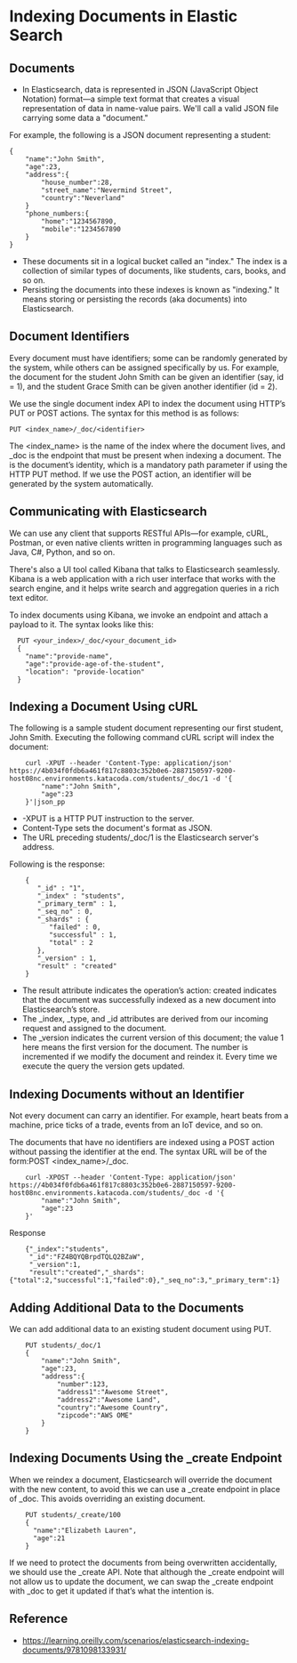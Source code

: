 # Indexing Documents in Elastic Search

## Documents
- In Elasticsearch, data is represented in JSON (JavaScript Object Notation) format—a simple text format that creates a visual representation of data in name-value pairs. We'll call a valid JSON file carrying some data a "document." 

For example, the following is a JSON document representing a student:

    {
        "name":"John Smith",
        "age":23,
        "address":{
            "house_number":28,
            "street_name":"Nevermind Street",
            "country":"Neverland"
        }
        "phone_numbers:{
            "home":"1234567890,
            "mobile":"1234567890
        }
    }

- These documents sit in a logical bucket called an "index." The index is a collection of similar types of documents, like students, cars, books, and so on.
- Persisting the documents into these indexes is known as "indexing." It means storing or persisting the records (aka documents) into Elasticsearch.


## Document Identifiers

Every document must have identifiers; some can be randomly generated by the system, while others can be assigned specifically by us. For example, the document for the student John Smith can be given an identifier (say, id = 1), and the student Grace Smith can be given another identifier (id = 2).

We use the single document index API to index the document using HTTP’s PUT or POST actions. The syntax for this method is as follows:

    PUT <index_name>/_doc/<identifier>
    
The <index_name> is the name of the index where the document lives, and _doc is the endpoint that must be present when indexing a document. The <identifier> is the document’s identity, which is a mandatory path parameter if using the HTTP PUT method. If we use the POST action, an identifier will be generated by the system automatically.
  
## Communicating with Elasticsearch
  
We can use any client that supports RESTful APIs—for example, cURL, Postman, or even native clients written in programming languages such as Java, C#, Python, and so on.

There's also a UI tool called Kibana that talks to Elasticsearch seamlessly. Kibana is a web application with a rich user interface that works with the search engine, and it helps write search and aggregation queries in a rich text editor. 

To index documents using Kibana, we invoke an endpoint and attach a payload to it. The syntax looks like this:

      PUT <your_index>/_doc/<your_document_id>
      {
        "name":"provide-name",
        "age":"provide-age-of-the-student",
        "location": "provide-location"
      }

## Indexing a Document Using cURL
    
The following is a sample student document representing our first student, John Smith. Executing the following command cURL script will index the document:

        curl -XPUT --header 'Content-Type: application/json' https://4b034f0fdb6a461f817c8803c352b0e6-2887150597-9200-host08nc.environments.katacoda.com/students/_doc/1 -d '{
            "name":"John Smith",
            "age":23
        }'|json_pp
    
- -XPUT is a HTTP PUT instruction to the server.
- Content-Type sets the document's format as JSON.
- The URL preceding students/_doc/1 is the Elasticsearch server's address.
    
Following is the response:
    
        {
           "_id" : "1",
           "_index" : "students",
           "_primary_term" : 1,
           "_seq_no" : 0,
           "_shards" : {
              "failed" : 0,
              "successful" : 1,
              "total" : 2
           },
           "_version" : 1,
           "result" : "created"
        }
    
- The result attribute indicates the operation’s action: created indicates that the document was successfully indexed as a new document into Elasticsearch’s store.
- The _index, _type, and _id attributes are derived from our incoming request and assigned to the document.
- The _version indicates the current version of this document; the value 1 here means the first version for the document. The number is incremented if we modify the document and reindex it. Every time we execute the query the version gets updated.

## Indexing Documents without an Identifier

Not every document can carry an identifier. For example, heart beats from a machine, price ticks of a trade, events from an IoT device, and so on. 

The documents that have no identifiers are indexed using a POST action without passing the identifier at the end. The syntax URL will be of the form:POST <index_name>/_doc. 
    

        curl -XPOST --header 'Content-Type: application/json' https://4b034f0fdb6a461f817c8803c352b0e6-2887150597-9200-host08nc.environments.katacoda.com/students/_doc -d '{
            "name":"John Smith",
            "age":23
        }'
    

Response
    
        {"_index":"students",
         "_id":"FZ4BQYQBrpdTQLQ2BZaW",
         "_version":1,
         "result":"created","_shards":{"total":2,"successful":1,"failed":0},"_seq_no":3,"_primary_term":1}
 
## Adding Additional Data to the Documents

We can add additional data to an existing student document using PUT.

        PUT students/_doc/1
        {
            "name":"John Smith",
            "age":23,
            "address":{
                "number":123,
                "address1":"Awesome Street",
                "address2":"Awesome Land",
                "country":"Awesome Country",
                "zipcode":"AWS OME"
            }
        }
## Indexing Documents Using the _create Endpoint

When we reindex a document, Elasticsearch will override the document with the new content, to avoid this we can use a _create endpoint in place of _doc. This avoids overriding an existing document. 

        PUT students/_create/100
        {
          "name":"Elizabeth Lauren",
          "age":21
        }
    
If we need to protect the documents from being overwritten accidentally, we should use the _create API. Note that although the _create endpoint will not allow us to update the document, we can swap the _create endpoint with _doc to get it updated if that’s what the intention is.
    
## Reference
- https://learning.oreilly.com/scenarios/elasticsearch-indexing-documents/9781098133931/
